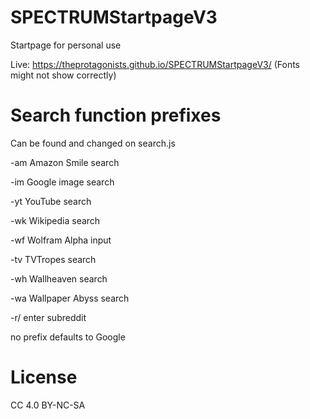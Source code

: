 # SPECTRUMStartpageV3
Startpage for personal use



Live: https://theprotagonists.github.io/SPECTRUMStartpageV3/
(Fonts might not show correctly)

# Search function prefixes
Can be found and changed on search.js

  -am   Amazon Smile search
  
  -im   Google image search
  
  -yt   YouTube search
  
  -wk   Wikipedia search
  
  -wf   Wolfram Alpha input
  
  -tv   TVTropes search
  
  -wh   Wallheaven search
  
  -wa   Wallpaper Abyss search
  
  -r/   enter subreddit
  
  
  
  no prefix defaults to Google
  


# License

CC 4.0 BY-NC-SA
